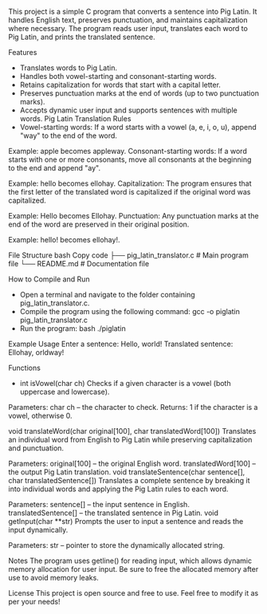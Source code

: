 This project is a simple C program that converts a sentence into Pig Latin. It handles English text, preserves punctuation, and maintains capitalization where necessary. The program reads user input, translates each word to Pig Latin, and prints the translated sentence.

Features
- Translates words to Pig Latin.
- Handles both vowel-starting and consonant-starting words.
- Retains capitalization for words that start with a capital letter.
- Preserves punctuation marks at the end of words (up to two punctuation marks).
- Accepts dynamic user input and supports sentences with multiple words.
Pig Latin Translation Rules
- Vowel-starting words: If a word starts with a vowel (a, e, i, o, u), append "way" to the end of the word.

Example: apple becomes appleway.
Consonant-starting words: If a word starts with one or more consonants, move all consonants at the beginning to the end and append "ay".

Example: hello becomes ellohay.
Capitalization: The program ensures that the first letter of the translated word is capitalized if the original word was capitalized.

Example: Hello becomes Ellohay.
Punctuation: Any punctuation marks at the end of the word are preserved in their original position.

Example: hello! becomes ellohay!.

File Structure
bash
Copy code
├── pig_latin_translator.c   # Main program file
└── README.md                # Documentation file 

How to Compile and Run
- Open a terminal and navigate to the folder containing pig_latin_translator.c.
- Compile the program using the following command:
gcc -o piglatin pig_latin_translator.c
- Run the program:
bash ./piglatin

Example Usage
  Enter a sentence: Hello, world!
  Translated sentence: Ellohay, orldway!

Functions
- int isVowel(char ch)
    Checks if a given character is a vowel (both uppercase and lowercase).

Parameters: char ch – the character to check.
Returns: 1 if the character is a vowel, otherwise 0.

void translateWord(char original[100], char translatedWord[100])
Translates an individual word from English to Pig Latin while preserving capitalization and punctuation.

Parameters:
  original[100] – the original English word.
  translatedWord[100] – the output Pig Latin translation.
  void translateSentence(char sentence[], char translatedSentence[])
Translates a complete sentence by breaking it into individual words and applying the Pig Latin rules to each word.

Parameters:
  sentence[] – the input sentence in English.
  translatedSentence[] – the translated sentence in Pig Latin.
  void getInput(char **str)
Prompts the user to input a sentence and reads the input dynamically.

Parameters:
str – pointer to store the dynamically allocated string.

Notes
The program uses getline() for reading input, which allows dynamic memory allocation for user input.
Be sure to free the allocated memory after use to avoid memory leaks.

License
This project is open source and free to use. Feel free to modify it as per your needs!
